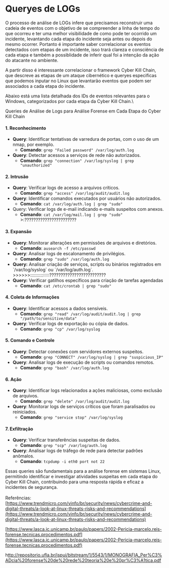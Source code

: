 # Queryes de LOGs

O processo de análise de LOGs infere que precisamos reconstruir uma cadeia de eventos com o objetivo de se compreender a linha de tempo do que ocorreu e ter uma melhor visibilidade de como pode ter ocorrido um incidente, levantando cada etapa do incidente seja antes ou depois do mesmo ocorrer. Portanto é importante saber correlacionar os eventos detectados com etapas de um incidente, isso trará clareza e consciência de cada etapa e também a possiblidade de inferir qual foi a intenção da ação do atacante no ambiente.&#x20;

A partir disso é interessante correlacionar o framework Cyber Kill Chain, que descreve as etapas de um ataque cibernético e queryes especificas que podemos inputar no Linux que levantarão eventos que podem ser associados a cada etapa do incidente.&#x20;

Abaixo está uma lista detalhada dos IDs de eventos relevantes para o Windows, categorizados por cada etapa da Cyber Kill Chain.\


Queries de Análise de Logs para Análise Forense em Cada Etapa do Cyber Kill Chain

#### 1. Reconhecimento

* **Query**: Identificar tentativas de varredura de portas, com o uso de um nmap, por exemplo.
  * **Comando**: `grep "Failed password" /var/log/auth.log`
* **Query**: Detectar acessos a serviços de rede não autorizados.
  * **Comando**: `grep "connection" /var/log/syslog | grep "unauthorized"`

#### 2. Intrusão&#x20;

* **Query**: Verificar logs de acesso a arquivos críticos.
  * **Comando**: `grep "access" /var/log/audit/audit.log`
* **Query**: Identificar comandos executados por usuários não autorizados.
  * **Comando**: `cat /var/log/auth.log | grep "sudo"`
* Query: Verificar logs de e-mail indicando e-mails suspeitos com anexos.
  * **Comando**: `cat /var/log/mail.log | grep "sudo"`        >:???????????????????????

#### 3. Expansão

* **Query**: Monitorar alterações em permissões de arquivos e diretórios.
  * **Comando**: `ausearch -f /etc/passwd`
* **Query**: Analisar logs de escalonamento de privilégios.
  * **Comando**: `grep "sudo" /var/log/auth.log`
* **Query:** Analisar criação de serviços, scripts ou binários registrados em \`/var/log/syslog\` ou \`/var/log/auth.log\`. >>>>>>:::::::::::::::?????????????????????????
* **Query:** Verificar gatilhos específicos para criação de tarefas agendadas
  * **Comando**: `cat /etc/crontab | grep "sudo"`

#### 4. Coleta de Informações

* **Query**: Identificar acessos a dados sensíveis.
  * **Comando**: `grep "read" /var/log/audit/audit.log | grep "/path/to/sensitive/data"`
* **Query**: Verificar logs de exportação ou cópia de dados.
  * **Comando**: `grep "cp" /var/log/syslog`

#### 5. Comando e Controle

* **Query**: Detectar conexões com servidores externos suspeitos.
  * **Comando**: `grep "CONNECT" /var/log/syslog | grep "suspicious_IP"`
* **Query**: Analisar logs de execução de scripts ou comandos remotos.
  * **Comando**: `grep "bash" /var/log/auth.log`

#### 6. Ação

* **Query**: Identificar logs relacionados a ações maliciosas, como exclusão de arquivos.
  * **Comando**: `grep "delete" /var/log/audit/audit.log`
* **Query**: Monitorar logs de serviços críticos que foram paralisados ou reiniciados.
  * **Comando**: `grep "service stop" /var/log/syslog`

#### 7. Exfiltração

* **Query**: Verificar transferências suspeitas de dados.
  * **Comando**: `grep "scp" /var/log/auth.log`
* **Query**: Analisar logs de tráfego de rede para detectar padrões anômalos.
  * **Comando**: `tcpdump -i eth0 port not 22`

Essas queries são fundamentais para a análise forense em sistemas Linux, permitindo identificar e investigar atividades suspeitas em cada etapa do Cyber Kill Chain, contribuindo para uma resposta rápida e eficaz a incidentes de segurança.\
\
Referências:\
[https://www.trendmicro.com/vinfo/br/security/news/cybercrime-and-digital-threats/a-look-at-linux-threats-risks-and-recommendations](https://www.trendmicro.com/vinfo/br/security/news/cybercrime-and-digital-threats/a-look-at-linux-threats-risks-and-recommendations)

[https://www.lasca.ic.unicamp.br/paulo/papers/2002-Pericia-marcelo.reis-forense.tecnicas.procedimentos.pdf](https://www.lasca.ic.unicamp.br/paulo/papers/2002-Pericia-marcelo.reis-forense.tecnicas.procedimentos.pdf)

h[ttp://repositorio.ufla.br/jspui/bitstream/1/5543/1/MONOGRAFIA\_Per%C3%ADcia%20forense%20de%20rede%20teoria%20e%20pr%C3%A1tica.pdf](http://repositorio.ufla.br/jspui/bitstream/1/5543/1/MONOGRAFIA_Per%C3%ADcia%20forense%20de%20rede%20teoria%20e%20pr%C3%A1tica.pdf)

